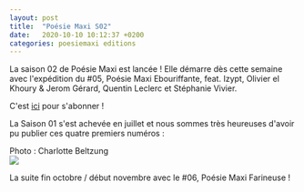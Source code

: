 ```yaml
---
layout: post
title:  "Poésie Maxi S02"
date:   2020-10-10 10:12:37 +0200
categories: poesiemaxi editions
---
```

La saison 02 de Poésie Maxi est lancée ! Elle démarre dès cette semaine avec l'expédition du #05, Poésie Maxi Ebouriffante, feat. Izypt, Olivier el Khoury & Jerom Gérard, Quentin Leclerc et Stéphanie Vivier.


C'est [ici](https://poesiemaxi.hotglue.me/) pour s'abonner !



La Saison 01 s'est achevée en juillet et nous sommes très heureuses d'avoir pu publier ces quatre premiers numéros :
<figcaption>Photo : Charlotte Beltzung</figcaption>
<img class="photopost" src="{{site.baseurl}}/imgs/poesiemaxis01.gif" onmouseover="this.src='{{site.baseurl}}/imgs/poesiemaxis01.jpg'" onmouseout="this.src='{{site.baseurl}}/imgs/poesiemaxis01.gif'" />



La suite fin octobre / début novembre avec le #06, Poésie Maxi Farineuse !
